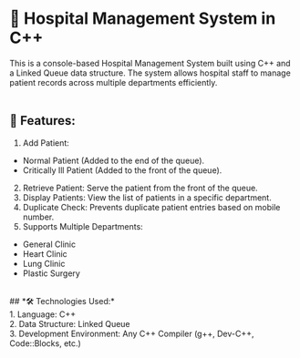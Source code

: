 # 🏥 Hospital Management System in C++ <br>
This is a console-based Hospital Management System built using C++ and a Linked Queue data structure. The system allows hospital staff to manage patient records across multiple departments efficiently. <br>
<br>
## 🚀 Features:
1. Add Patient:
  - Normal Patient (Added to the end of the queue).<br>
  - Critically Ill Patient (Added to the front of the queue).<br>
2. Retrieve Patient: Serve the patient from the front of the queue.<br>
3. Display Patients: View the list of patients in a specific department.<br>
4. Duplicate Check: Prevents duplicate patient entries based on mobile number.<br>
5. Supports Multiple Departments:
  - General Clinic <br>
  - Heart Clinic <br>
  - Lung Clinic <br>
  - Plastic Surgery <br>
  <br>
## *🛠️ Technologies Used:* <br>
1. Language: C++ <br>
2. Data Structure: Linked Queue <br>
3. Development Environment: Any C++ Compiler (g++, Dev-C++, Code::Blocks, etc.)
